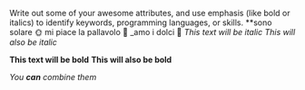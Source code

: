 Write out some of your awesome attributes, and use emphasis (like bold or italics) to identify keywords, programming languages, or skills. 
**sono solare 🌞
mi piace la pallavolo 🏐
_amo i dolci 🍬
*This text will be italic*
_This will also be italic_

**This text will be bold**
__This will also be bold__

_You **can** combine them_
